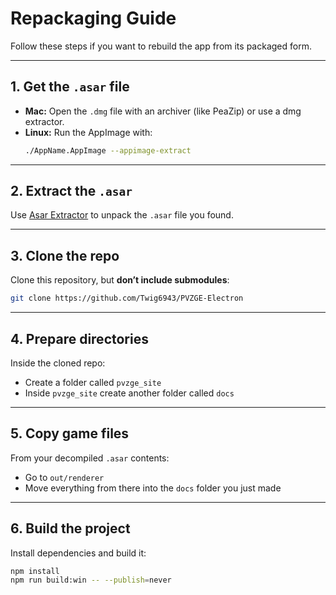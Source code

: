 # Repackaging Guide

Follow these steps if you want to rebuild the app from its packaged form.

---

## 1. Get the `.asar` file
- **Mac:** Open the `.dmg` file with an archiver (like PeaZip) or use a dmg extractor.  
- **Linux:** Run the AppImage with:  
  ```bash
  ./AppName.AppImage --appimage-extract
  ```

---

## 2. Extract the `.asar`
Use [Asar Extractor](https://github.com/tylerlong/asar-extractor-app) to unpack the `.asar` file you found.

---

## 3. Clone the repo
Clone this repository, but **don’t include submodules**:
```bash
git clone https://github.com/Twig6943/PVZGE-Electron
```

---

## 4. Prepare directories
Inside the cloned repo:  
- Create a folder called `pvzge_site`  
- Inside `pvzge_site` create another folder called `docs`  

---

## 5. Copy game files
From your decompiled `.asar` contents:  
- Go to `out/renderer`  
- Move everything from there into the `docs` folder you just made  

---

## 6. Build the project
Install dependencies and build it:  
```bash
npm install
npm run build:win -- --publish=never
```
